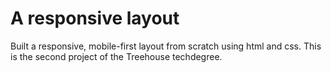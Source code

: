 # A responsive layout
Built a responsive, mobile-first layout from scratch using html and css. This is the second project of the Treehouse techdegree.
